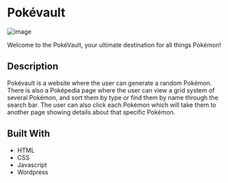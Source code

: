 # Pokévault

![image](https://i.imgur.com/EVYUrPg.jpeg)

Welcome to the PokéVault, your ultimate destination for all things Pokémon!

## Description

Pokévault is a website where the user can generate a random Pokémon. There is also a Poképedia page where the user can view a grid system of several Pokémon, and sort them by type or find them by name through the search bar. The user can also click each Pokémon which will take them to another page showing details about that specific Pokémon.

## Built With

- HTML
- CSS
- Javascript
- Wordpress
